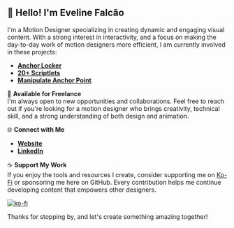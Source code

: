 ## 👋 Hello! I'm Eveline Falcão

<!--
**evefalcao/evefalcao** is a ✨ _special_ ✨ repository because its `README.md` (this file) appears on your GitHub profile.

Here are some ideas to get you started:

- 🔭 I’m currently working on ...
- 🌱 I’m currently learning ...
- 👯 I’m looking to collaborate on ...
- 🤔 I’m looking for help with ...
- 💬 Ask me about ...
- 📫 How to reach me: ...
- 😄 Pronouns: ...
- ⚡ Fun fact: ...
-->
I'm a Motion Designer specializing in creating dynamic and engaging visual content. With a strong interest in interactivity, and a focus on making the day-to-day work of motion designers more efficient, I am currently involved in these projects:


- **[Anchor Locker](https://github.com/evefalcao/EF_Anchor-Locker)**
- **[20+ Scriptlets](https://github.com/evefalcao/EF_After-Effects-Scriptlets)**
- **[Manipulate Anchor Point](https://github.com/evefalcao/EF_Manipulate-Anchor-Point)**

💼 **Available for Freelance**  
I'm always open to new opportunities and collaborations. Feel free to reach out if you're looking for a motion designer who brings creativity, technical skill, and a strong understanding of both design and animation.

🌐 **Connect with Me**  
- **[Website](https://evelinefalcao.com/)**
- **[LinkedIn](https://www.linkedin.com/in/evelinefalcao/)**

☕ **Support My Work**  
If you enjoy the tools and resources I create, consider supporting me on [Ko-Fi](https://ko-fi.com/your_kofi_evefalcao) or sponsoring me here on GitHub. Every contribution helps me continue developing content that empowers other designers.

[![ko-fi](https://ko-fi.com/img/githubbutton_sm.svg)](https://ko-fi.com/M4M212BC7C)

Thanks for stopping by, and let's create something amazing together!
